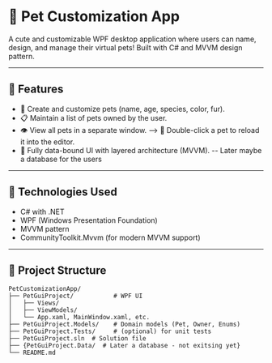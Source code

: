 # 🐾 Pet Customization App

A cute and customizable WPF desktop application where users can name, design, and manage their virtual pets! Built with C# and MVVM design pattern.

---

## 🎯 Features

- 🐶 Create and customize pets (name, age, species, color, fur).
- 📋 Maintain a list of pets owned by the user.
- 👁️ View all pets in a separate window. --> 🔁 Double-click a pet to reload it into the editor.
- 💾 Fully data-bound UI with layered architecture (MVVM).
-- Later maybe a database for the users

---

## 🧠 Technologies Used

- C# with .NET
- WPF (Windows Presentation Foundation)
- MVVM pattern
- CommunityToolkit.Mvvm (for modern MVVM support)

---

## 🧱 Project Structure

```plaintext
PetCustomizationApp/
├── PetGuiProject/           # WPF UI
│   ├── Views/
│   ├── ViewModels/
│   └── App.xaml, MainWindow.xaml, etc.
├── PetGuiProject.Models/    # Domain models (Pet, Owner, Enums)
├── PetGuiProject.Tests/     # (optional) for unit tests
├── PetGuiProject.sln  # Solution file
├── {PetGuiProject.Data/  # Later a database - not exitsing yet}
└── README.md
